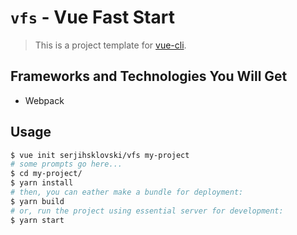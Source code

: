 # `vfs` - Vue Fast Start

> This is a project template for [vue-cli](https://github.com/vuejs/vue-cli).

## Frameworks and Technologies You Will Get

* Webpack

## Usage

``` bash
$ vue init serjihsklovski/vfs my-project
# some prompts go here...
$ cd my-project/
$ yarn install
# then, you can eather make a bundle for deployment:
$ yarn build
# or, run the project using essential server for development:
$ yarn start
```
